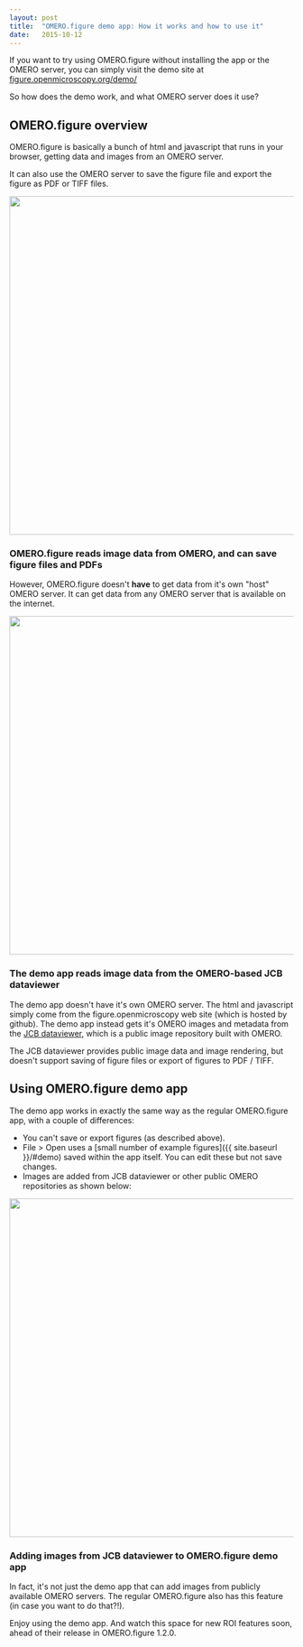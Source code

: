 ```yaml
---
layout: post
title:  "OMERO.figure demo app: How it works and how to use it"
date:   2015-10-12
---
```


If you want to try using OMERO.figure without installing the app or the OMERO server,
you can simply visit the demo site at [figure.openmicroscopy.org/demo/](http://figure.openmicroscopy.org/demo/)

So how does the demo work, and what OMERO server does it use?

<h2>OMERO.figure overview</h2>

OMERO.figure is basically a bunch of html and javascript that runs in your browser, getting
data and images from an OMERO server.

It can also use the OMERO server to save the figure file and export the figure as PDF or TIFF files.


<div class="panel panel-default">
  <div class="panel-body" style="padding:0; text-align: center">
    <img src="{{ site.baseurl }}/images/blog-omero-figure.png" style="width:600px"/>
  </div>
  <div class="panel-heading">
    <h3 class="panel-title">OMERO.figure reads image data from OMERO, and can save figure files and PDFs</h3>
  </div>
</div>

However, OMERO.figure doesn't **have** to get data from it's own "host" OMERO server. It
can get data from any OMERO server that is available on the internet.

<div class="panel panel-default">
  <div class="panel-body" style="padding:0; text-align: center">
    <img src="{{ site.baseurl }}/images/blog-demo-figure.png" style="width:600px"/>
  </div>
  <div class="panel-heading">
    <h3 class="panel-title">The demo app reads image data from the OMERO-based JCB dataviewer</h3>
  </div>
</div>

The demo app doesn't have it's own OMERO server. The html and javascript simply come from the 
figure.openmicroscopy web site (which is hosted by github). The demo app instead
gets it's OMERO images and metadata from the [JCB dataviewer](http://jcb-dataviewer.rupress.org/), which is a public
image repository built with OMERO.

The JCB dataviewer provides public image data and image rendering, but doesn't support saving
of figure files or export of figures to PDF / TIFF.

<h2>Using OMERO.figure demo app</h2>

The demo app works in exactly the same way as the regular OMERO.figure app, with a couple of differences:

 - You can't save or export figures (as described above).
 - File > Open uses a [small number of example figures]({{ site.baseurl }}/#demo) saved within the app itself.
 You can edit these but not save changes.
 - Images are added from JCB dataviewer or other public OMERO repositories as shown below:

<div class="panel panel-default">
  <div class="panel-body" style="padding:0; text-align: center">
  	<a href="{{ site.baseurl }}/images/demo_add_images.png">
        <img src="{{ site.baseurl }}/images/demo_add_images.png" style="width:600px"/>
	</a>
  </div>
  <div class="panel-heading">
    <h3 class="panel-title">Adding images from JCB dataviewer to OMERO.figure demo app</h3>
  </div>
</div>

In fact, it's not just the demo app that can add images from publicly available OMERO servers.
The regular OMERO.figure also has this feature (in case you want to do that?!).

Enjoy using the demo app. And watch this space for new ROI features soon, ahead of
their release in OMERO.figure 1.2.0.
